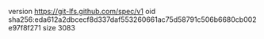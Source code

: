 version https://git-lfs.github.com/spec/v1
oid sha256:eda612a2dbcecf8d337daf553260661ac75d58791c506b6680cb002e97f8f271
size 3083

